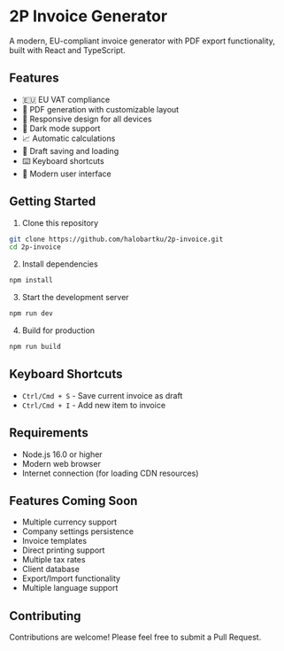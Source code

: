# 2P Invoice Generator

A modern, EU-compliant invoice generator with PDF export functionality, built with React and TypeScript.

## Features

- 🇪🇺 EU VAT compliance
- 📄 PDF generation with customizable layout
- 📱 Responsive design for all devices
- 🌙 Dark mode support
- 📈 Automatic calculations
- 💾 Draft saving and loading
- ⌨️ Keyboard shortcuts
- 🌌 Modern user interface

## Getting Started

1. Clone this repository
```bash
git clone https://github.com/halobartku/2p-invoice.git
cd 2p-invoice
```

2. Install dependencies
```bash
npm install
```

3. Start the development server
```bash
npm run dev
```

4. Build for production
```bash
npm run build
```

## Keyboard Shortcuts

- `Ctrl/Cmd + S` - Save current invoice as draft
- `Ctrl/Cmd + I` - Add new item to invoice

## Requirements

- Node.js 16.0 or higher
- Modern web browser
- Internet connection (for loading CDN resources)

## Features Coming Soon

- Multiple currency support
- Company settings persistence
- Invoice templates
- Direct printing support
- Multiple tax rates
- Client database
- Export/Import functionality
- Multiple language support

## Contributing

Contributions are welcome! Please feel free to submit a Pull Request.
